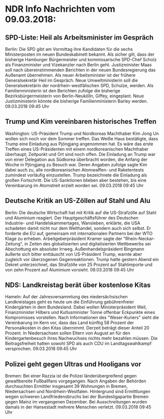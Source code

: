 # NDR Info Nachrichten vom 09.03.2018:


## SPD-Liste: Heil als Arbeitsminister im Gespräch
Berlin: Die SPD gibt am Vormittag ihre Kandidaten für die sechs Ministerposten im neuen Bundeskabinett bekannt. Als sicher gilt, dass der bisherige Hamburger Bürgermeister und kommissarische SPD-Chef Scholz als Finanzminister und Vizekanzler nach Berlin geht. Justizminister Maas soll nach übereinstimmenden Berichten in der neuen Bundesregierung das Außenamt übernehmen. Als neuer Arbeitsminister ist der frühere Generalsekretär Heil im Gespräch. Neue Umweltministerin soll die Generalsekretärin der nordrhein-westfälischen SPD, Schulze, werden. Als Familienministerin ist den Berichten zufolge die bisherige Bezirksbürgermeisterin von Berlin-Neukölln, Giffey, eingeplant. Neue Justizministerin könnte die bisherige Familienministerin Barley werden. 09.03.2018 09:45 Uhr 

## Trump und Kim vereinbaren historisches Treffen
Washington: 	US-Präsident Trump und Nordkoreas Machthaber Kim Jong Un wollen sich noch vor dem Sommer treffen. Das Weiße Haus bestätigte, dass Trump eine Einladung aus Pjöngjang angenommen hat. Es wäre das erste Treffen eines US-Präsidenten mit einem nordkoreanischen Machthaber überhaupt; Zeitpunkt und Ort sind noch offen. Die Einladung an Trump war von einer Delegation aus Südkorea überbracht worden, die Anfang der Woche in Pjöngjang zu Besuch war. Deren Angaben zufolge sagte Kim dabei auch zu, alle nordkoreanischen Atomwaffen- und Raketentests zumindest vorläufig einzustellen. Trump bezeichnete die Einladung als großen Fortschritt. Die US-Sanktionen blieben aber bestehen, bis eine Vereinbarung im Atomstreit erzielt worden sei. 09.03.2018 09:45 Uhr 

## Deutsche Kritik an US-Zöllen auf Stahl und Alu
Berlin: Die deutsche Wirtschaft hat mit Kritik auf die US-Strafzölle auf Stahl und Aluminium reagiert. Der Hauptgeschäftsführer des Deutschen Industrie- und Handelskammertages, Wansleben, erklärte, die USA schadeten damit nicht nur dem Welthandel, sondern auch sich selbst. Er forderte die EU auf, gemeinsam mit internationalen Partnern bei der WTO Klage zu erheben. Arbeitgeberpräsident Kramer sagte der "Rhein-Neckar-Zeitung", in Zeiten des globalisierten und digitalisierten Wettbewerbs sei Abschottung ein absoluter Irrweg. Außenhandelspräsident Bingmann äußerte sich bitter enttäuscht von US-Präsident Trump, warnte aber zugleich vor überzogenen Gegenreaktionen. Trump hatte gestern Abend ein Dekret unterzeichnet, das Strafzölle von 25 Prozent auf Stahlimporte und von zehn Prozent auf Aluminium vorsieht. 09.03.2018 09:45 Uhr 

## NDS: Landkreistag berät über kostenlose Kitas
Hameln: Auf der Jahresversammlung des niedersächsischen Landkreistages geht es heute um die Einführung gebührenfreier Kindergärten in dem Bundesland. Dabei wollen Ministerpräsident Weil, Finanzminister Hilbers und Kultusminister Tonne offenbar Eckpunkte eines Kompromisses vorstellen. Nach Informationen des "Weser-Kuriers" sieht die Vereinbarung im Kern vor, dass das Land künftig 58 Prozent der Personalkosten in den Kitas übernimmt. Derzeit beträgt dieser Anteil 20 Prozent. In Niedersachsen sollen Eltern von August an für den Kindergartenbesuch ihres Nachwuchses nichts mehr bezahlen müssen. Die Beitragsfreiheit hatten sowohl SPD als auch CDU im Landtagswahlkampf versprochen. 09.03.2018 09:45 Uhr 

## Polizei geht gegen Ultras und Hooligans vor
Bremen: Bei einer Razzia ist die Polizei länderübergreifend gegen gewaltbereite Fußballfans vorgegangen. Nach Angaben der Behörden durchsuchten Ermittler insgesamt 39 Wohnungen in Bremen, Niedersachsen und Nordrhein-Westfalen. Hintergrund sind Ermittlungen wegen schweren Landfriedensbruchs bei der Bundesligapartie Bremen gegen Mainz im vergangenen Dezember. Bei Ausschreitungen wurden damals in der Hansestadt mehrere Menschen verletzt. 09.03.2018 09:45 Uhr 
